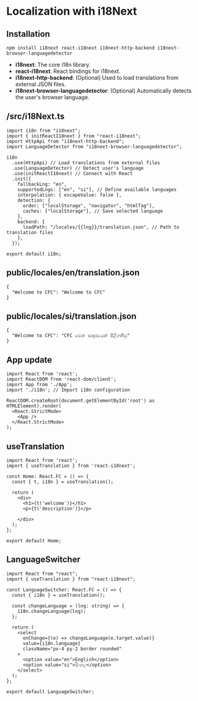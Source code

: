# Localization with i18Next

## Installation

```
npm install i18next react-i18next i18next-http-backend i18next-browser-languagedetector
```

- **i18next**: The core i18n library.
- **react-i18next**: React bindings for i18next.
- **i18next-http-backend**: (Optional) Used to load translations from external JSON files.
- **i18next-browser-languagedetector**: (Optional) Automatically detects the user's browser language.

## /src/i18Next.ts

```
import i18n from "i18next";
import { initReactI18next } from "react-i18next";
import HttpApi from "i18next-http-backend";
import LanguageDetector from "i18next-browser-languagedetector";

i18n
  .use(HttpApi) // Load translations from external files
  .use(LanguageDetector) // Detect user's language
  .use(initReactI18next) // Connect with React
  .init({
    fallbackLng: "en",
    supportedLngs: ["en", "si"], // Define available languages
    interpolation: { escapeValue: false },
    detection: {
      order: ["localStorage", "navigator", "htmlTag"],
      caches: ["localStorage"], // Save selected language
    },
    backend: {
      loadPath: "/locales/{{lng}}/translation.json", // Path to translation files
    },
  });

export default i18n;
```

## public/locales/en/translation.json

```
{
  "Welcome to CFC": "Welcome to CFC"
}
```

## public/locales/si/translation.json

```
{
  "Welcome to CFC": "CFC වෙත සාදරයෙන් පිළිගනිමු"
}
```

## App update

```
import React from 'react';
import ReactDOM from 'react-dom/client';
import App from './App';
import './i18n'; // Import i18n configuration

ReactDOM.createRoot(document.getElementById('root') as HTMLElement).render(
  <React.StrictMode>
    <App />
  </React.StrictMode>
);
```

## useTranslation

```
import React from 'react';
import { useTranslation } from 'react-i18next';

const Home: React.FC = () => {
  const { t, i18n } = useTranslation();

  return (
    <div>
      <h1>{t('welcome')}</h1>
      <p>{t('description')}</p>

    </div>
  );
};

export default Home;
```

## LanguageSwitcher

```
import React from "react";
import { useTranslation } from "react-i18next";

const LanguageSwitcher: React.FC = () => {
  const { i18n } = useTranslation();

  const changeLanguage = (lng: string) => {
    i18n.changeLanguage(lng);
  };

  return (
    <select
      onChange={(e) => changeLanguage(e.target.value)}
      value={i18n.language}
      className="px-4 py-2 border rounded"
    >
      <option value="en">English</option>
      <option value="si">සිංහල</option>
    </select>
  );
};

export default LanguageSwitcher;
```
